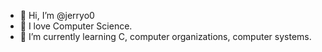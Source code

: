 - 👋 Hi, I’m @jerryo0
- 👀 I love Computer Science. 
- 🌱 I’m currently learning C, computer organizations, computer systems. 


<!---
jerryo0/jerryo0 is a ✨ special ✨ repository because its `README.md` (this file) appears on your GitHub profile.
You can click the Preview link to take a look at your changes.
--->
